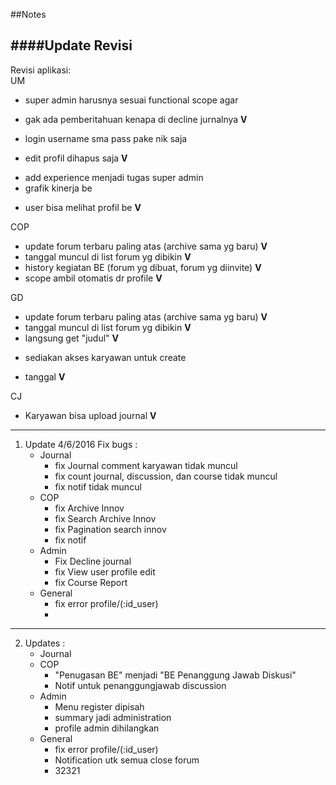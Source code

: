 ##Notes

####Update Revisi
---
Revisi aplikasi:  
UM
- super admin harusnya sesuai functional scope agar
+ gak ada pemberitahuan kenapa di decline jurnalnya __V__
- login username sma pass pake nik saja
+ edit profil dihapus saja __V__
- add experience menjadi tugas super admin
- grafik kinerja be
+ user bisa melihat profil be __V__

COP 
+ update forum terbaru paling atas (archive sama yg baru) __V__
+ tanggal muncul di list forum yg dibikin __V__
+ history kegiatan BE (forum yg dibuat, forum yg diinvite) __V__
+ scope ambil otomatis dr profile __V__

GD
+ update forum terbaru paling atas (archive sama yg baru) __V__
+ tanggal muncul di list forum yg dibikin __V__
+ langsung get "judul" __V__
- sediakan akses karyawan untuk create 
+ tanggal __V__

CJ
+ Karyawan bisa upload journal __V__

---
1. Update 4/6/2016
Fix bugs :
	- Journal
		+ fix Journal comment karyawan tidak muncul
		+ fix count journal, discussion, dan course tidak muncul
		+ fix notif tidak muncul
	- COP
		+ fix Archive Innov
		+ fix Search Archive Innov
		+ fix Pagination search innov
		+ fix notif
	- Admin
		+ Fix Decline journal
		+ fix View user profile edit
		+ fix Course Report
	- General
		+ fix error profile/(:id_user)
		+ 
		
----
2. Updates :
	- Journal
	- COP
		+ "Penugasan BE" menjadi "BE Penanggung Jawab Diskusi" 
		+ Notif untuk penanggungjawab discussion
	- Admin
		+ Menu register dipisah
		+ summary jadi administration
		+ profile admin dihilangkan
	- General
		+ fix error profile/(:id_user)
		+ Notification utk semua close forum
		+ 32321   
